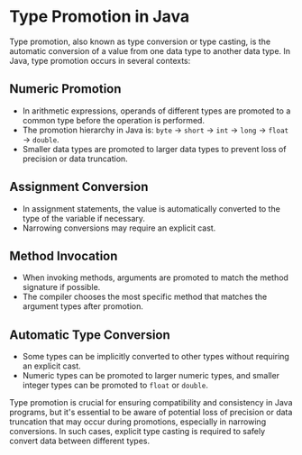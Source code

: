  <h1>Type Promotion in Java</h1>
    <p>Type promotion, also known as type conversion or type casting, is the automatic conversion of a value from one data type to another data type. In Java, type promotion occurs in several contexts:</p>
    <h2>Numeric Promotion</h2>
    <ul>
        <li>In arithmetic expressions, operands of different types are promoted to a common type before the operation is performed.</li>
        <li>The promotion hierarchy in Java is: <code>byte</code> → <code>short</code> → <code>int</code> → <code>long</code> → <code>float</code> → <code>double</code>.</li>
        <li>Smaller data types are promoted to larger data types to prevent loss of precision or data truncation.</li>
    </ul>
    <h2>Assignment Conversion</h2>
    <ul>
        <li>In assignment statements, the value is automatically converted to the type of the variable if necessary.</li>
        <li>Narrowing conversions may require an explicit cast.</li>
    </ul>
    <h2>Method Invocation</h2>
    <ul>
        <li>When invoking methods, arguments are promoted to match the method signature if possible.</li>
        <li>The compiler chooses the most specific method that matches the argument types after promotion.</li>
    </ul>
    <h2>Automatic Type Conversion</h2>
    <ul>
        <li>Some types can be implicitly converted to other types without requiring an explicit cast.</li>
        <li>Numeric types can be promoted to larger numeric types, and smaller integer types can be promoted to <code>float</code> or <code>double</code>.</li>
    </ul>
    <p>Type promotion is crucial for ensuring compatibility and consistency in Java programs, but it's essential to be aware of potential loss of precision or data truncation that may occur during promotions, especially in narrowing conversions. In such cases, explicit type casting is required to safely convert data between different types.</p>
